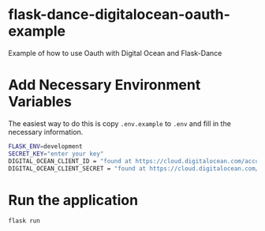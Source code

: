 # flask-dance-digitalocean-oauth-example
Example of how to use Oauth with Digital Ocean and Flask-Dance

# Add Necessary Environment Variables 

The easiest way to do this is copy `.env.example` to `.env` and fill in the
necessary information.

```sh
FLASK_ENV=development
SECRET_KEY="enter your key"
DIGITAL_OCEAN_CLIENT_ID = "found at https://cloud.digitalocean.com/account/api/applications"
DIGITAL_OCEAN_CLIENT_SECRET = "found at https://cloud.digitalocean.com/account/api/applications"
```

# Run the application

`flask run`

